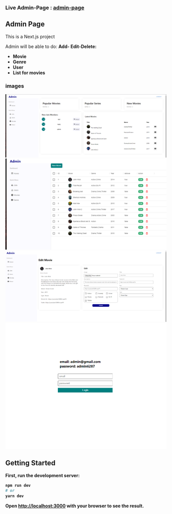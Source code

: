 ### <b>Live Admin-Page</b> : <a href="https://spring-boot-next-js-netflix-clone-erkt.vercel.app/login"> admin-page</a><br/>



## Admin Page

This is a Next.js project 


Admin will be able to do:  <b> Add- Edit-Delete:
<ul>
  <li>Movie</li>
  <li>Genre</li>
  <li>User</li>
  <li>List for movies</li>
</ul>

### images
![](images/2.png)
![](images/3.png)
![](images/4.png)
![](images/1.png)



## Getting Started

First, run the development server:

```bash
npm run dev
# or
yarn dev
```

Open [http://localhost:3000](http://localhost:3000) with your browser to see the result.



